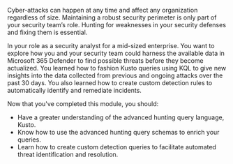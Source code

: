 Cyber-attacks can happen at any time and affect any organization regardless of size. Maintaining a robust security perimeter is only part of your security team’s role.  Hunting for weaknesses in your security defenses and fixing them is essential.

In your role as a security analyst for a mid-sized enterprise. You want to explore how you and your security team could harness the available data in Microsoft 365 Defender to find possible threats before they become actualized.  You learned how to fashion Kusto queries using KQL to give new insights into the data collected from previous and ongoing attacks over the past 30 days.  You also learned how to create custom detection rules to automatically identify and remediate incidents.

Now that you've completed this module, you should:

- Have a greater understanding of the advanced hunting query language, Kusto.
- Know how to use the advanced hunting query schemas to enrich your queries.
- Learn how to create custom detection queries to facilitate automated threat identification and resolution.
